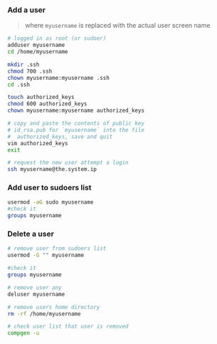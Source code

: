 ### Add a user
> where `myusername` is replaced with the
> actual user screen name

```bash
# logged in as root (or sudoer)
adduser myusername
cd /home/myusername

mkdir .ssh
chmod 700 .ssh
chown myusername:myusername .ssh
cd .ssh

touch authorized_keys
chmod 600 authorized_keys
chown myusername:myusername authorized_keys

# copy and paste the contents of public key
# id_rsa.pub for `myusername` into the file
#  authorized_keys, save and quit
vim authorized_keys
exit

# request the new user attempt a login
ssh myusername@the.system.ip
```

### Add user to sudoers list
```bash
usermod -aG sudo myusername
#check it
groups myusername
```

### Delete a user

```bash
# remove user from sudoers list
usermod -G "" myusername

#check it
groups myusername

# remove user any
deluser myusername

# remove users home directory
rm -rf /home/myusername

# check user list that user is removed
compgen -u
```

